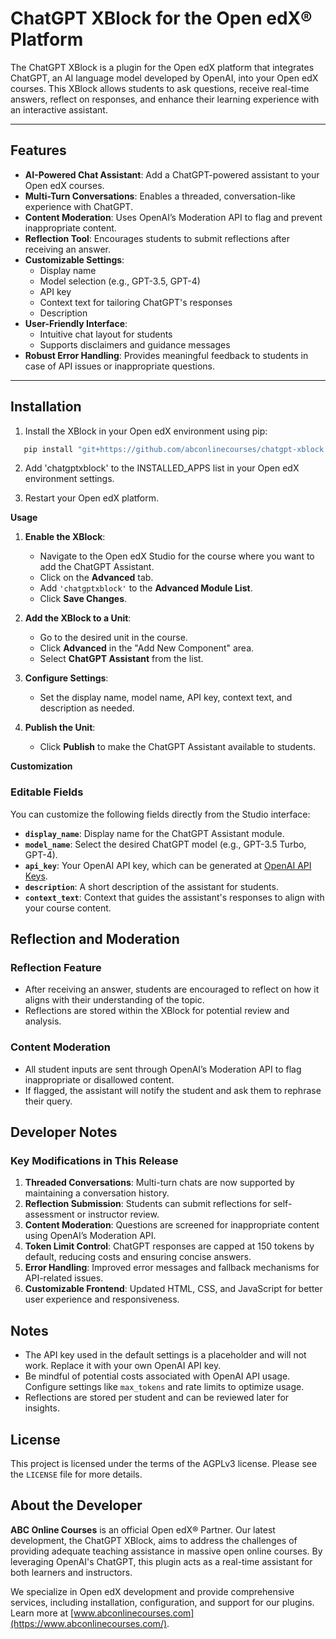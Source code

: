 # ChatGPT XBlock for the Open edX® Platform

The ChatGPT XBlock is a plugin for the Open edX platform that integrates ChatGPT, an AI language model developed by OpenAI, into your Open edX courses. This XBlock allows students to ask questions, receive real-time answers, reflect on responses, and enhance their learning experience with an interactive assistant.

---

## **Features**

- **AI-Powered Chat Assistant**: Add a ChatGPT-powered assistant to your Open edX courses.
- **Multi-Turn Conversations**: Enables a threaded, conversation-like experience with ChatGPT.
- **Content Moderation**: Uses OpenAI’s Moderation API to flag and prevent inappropriate content.
- **Reflection Tool**: Encourages students to submit reflections after receiving an answer.
- **Customizable Settings**:
  - Display name
  - Model selection (e.g., GPT-3.5, GPT-4)
  - API key
  - Context text for tailoring ChatGPT's responses
  - Description
- **User-Friendly Interface**:
  - Intuitive chat layout for students
  - Supports disclaimers and guidance messages
- **Robust Error Handling**: Provides meaningful feedback to students in case of API issues or inappropriate questions.

---

## **Installation**

1. Install the XBlock in your Open edX environment using pip:
```bash
   pip install "git+https://github.com/abconlinecourses/chatgpt-xblock.git"

```
2. Add 'chatgptxblock' to the INSTALLED_APPS list in your Open edX environment settings.

3. Restart your Open edX platform.

**Usage**

1.  **Enable the XBlock**:
    
    -   Navigate to the Open edX Studio for the course where you want to add the ChatGPT Assistant.
    -   Click on the **Advanced** tab.
    -   Add `'chatgptxblock'` to the **Advanced Module List**.
    -   Click **Save Changes**.
2.  **Add the XBlock to a Unit**:
    
    -   Go to the desired unit in the course.
    -   Click **Advanced** in the "Add New Component" area.
    -   Select **ChatGPT Assistant** from the list.
3.  **Configure Settings**:
    
    -   Set the display name, model name, API key, context text, and description as needed.
4.  **Publish the Unit**:
    
    -   Click **Publish** to make the ChatGPT Assistant available to students.

**Customization**

### Editable Fields

You can customize the following fields directly from the Studio interface:

-   **`display_name`**: Display name for the ChatGPT Assistant module.
-   **`model_name`**: Select the desired ChatGPT model (e.g., GPT-3.5 Turbo, GPT-4).
-   **`api_key`**: Your OpenAI API key, which can be generated at [OpenAI API Keys](https://platform.openai.com/account/api-keys).
-   **`description`**: A short description of the assistant for students.
-   **`context_text`**: Context that guides the assistant's responses to align with your course content.


## **Reflection and Moderation**

### Reflection Feature

-   After receiving an answer, students are encouraged to reflect on how it aligns with their understanding of the topic.
-   Reflections are stored within the XBlock for potential review and analysis.

### Content Moderation

-   All student inputs are sent through OpenAI’s Moderation API to flag inappropriate or disallowed content.
-   If flagged, the assistant will notify the student and ask them to rephrase their query.



## **Developer Notes**

### Key Modifications in This Release

1.  **Threaded Conversations**: Multi-turn chats are now supported by maintaining a conversation history.
2.  **Reflection Submission**: Students can submit reflections for self-assessment or instructor review.
3.  **Content Moderation**: Questions are screened for inappropriate content using OpenAI’s Moderation API.
4.  **Token Limit Control**: ChatGPT responses are capped at 150 tokens by default, reducing costs and ensuring concise answers.
5.  **Error Handling**: Improved error messages and fallback mechanisms for API-related issues.
6.  **Customizable Frontend**: Updated HTML, CSS, and JavaScript for better user experience and responsiveness.



## **Notes**

-   The API key used in the default settings is a placeholder and will not work. Replace it with your own OpenAI API key.
-   Be mindful of potential costs associated with OpenAI API usage. Configure settings like `max_tokens` and rate limits to optimize usage.
-   Reflections are stored per student and can be reviewed later for insights.


## **License**

This project is licensed under the terms of the AGPLv3 license. Please see the `LICENSE` file for more details.



## **About the Developer**

**ABC Online Courses** is an official Open edX® Partner. Our latest development, the ChatGPT XBlock, aims to address the challenges of providing adequate teaching assistance in massive open online courses. By leveraging OpenAI's ChatGPT, this plugin acts as a real-time assistant for both learners and instructors.

We specialize in Open edX development and provide comprehensive services, including installation, configuration, and support for our plugins. Learn more at [www.abconlinecourses.com](https://www.abconlinecourses.com/).